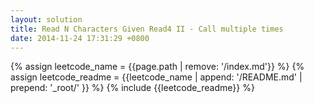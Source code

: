 ```yaml
---
layout: solution
title: Read N Characters Given Read4 II - Call multiple times
date: 2014-11-24 17:31:29 +0800
---
```

{% assign leetcode_name = {{page.path | remove: '/index.md'}}  %}
{% assign leetcode_readme = {{leetcode_name | append: '/README.md' | prepend: '_root/' }}  %}
{% include {{leetcode_readme}} %}
